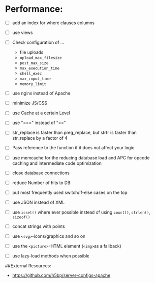 # Performance:

- [ ] add an index for where clauses columns
- [ ] use views
- [ ] Check configuration of ...
  - file uploads
  - `upload_max_filesize`
  - `post_max_size`
  - `max_execution_time`
  - `shell_exec`
  - `max_input_time`
  - `memory_limit`
- [ ] use nginx instead of Apache
- [ ] minimize JS/CSS
- [ ] use Cache at a certain Level
- [ ] use "===" instead of "=="
- [ ] str_replace is faster than preg_replace, but strtr is faster than str_replace by a factor of 4
- [ ] Pass reference to the function if it does not affect your logic
- [ ] use memcache for the reducing database load and APC for opcode caching and intermediate code optimization
- [ ] close database connections
- [ ] reduce Number of hits to DB
- [ ] put most frequently used switch/if-else cases on the top
- [ ] use JSON instead of XML
- [ ] use `isset()` where ever possible instead of using `count()`, `strlen()`, `sizeof()`
- [ ] concat strings with points
- [ ] use `<svg>`-icons/graphics and so on
- [ ] use the `<picture>`-HTML element (`<img>`as a fallback)
- [ ] use lazy-load methods when possible


##External Resources:

- https://github.com/h5bp/server-configs-apache
